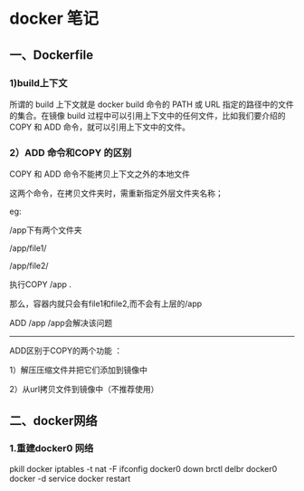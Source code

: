 # docker 笔记

## 一、Dockerfile

### 1)build上下文

所谓的 build 上下文就是 docker build 命令的 PATH 或 URL 指定的路径中的文件的集合。在镜像 build 过程中可以引用上下文中的任何文件，比如我们要介绍的 COPY 和 ADD 命令，就可以引用上下文中的文件。



### 2）ADD 命令和COPY 的区别

COPY 和 ADD 命令不能拷贝上下文之外的本地文件

这两个命令，在拷贝文件夹时，需重新指定外层文件夹名称；

eg:

/app下有两个文件夹

/app/file1/

/app/file2/

执行COPY /app .

那么，容器内就只会有file1和file2,而不会有上层的/app

ADD /app /app会解决该问题

------

ADD区别于COPY的两个功能 ：

1）解压压缩文件并把它们添加到镜像中

2）从url拷贝文件到镜像中（不推荐使用）

## 二、docker网络

### 1.重建docker0 网络

pkill docker 
iptables -t nat -F 
ifconfig docker0 down 
brctl delbr docker0 
docker -d 
service docker restart